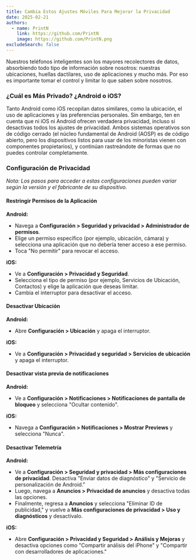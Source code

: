```yaml
---
title: Cambia Estos Ajustes Móviles Para Mejorar la Privacidad
date: 2025-02-21
authors:
  - name: PrintN
    link: https://github.com/PrintN
    image: https://github.com/PrintN.png
excludeSearch: false
---
```

Nuestros teléfonos inteligentes son los mayores recolectores de datos, absorbiendo todo tipo de información sobre nosotros: nuestras ubicaciones, huellas dactilares, uso de aplicaciones y mucho más.  Por eso es importante tomar el control y limitar lo que saben sobre nosotros.

### ¿Cuál es Más Privado? ¿Android o iOS?
Tanto Android como iOS recopilan datos similares, como la ubicación, el uso de aplicaciones y las preferencias personales. Sin embargo, ten en cuenta que ni iOS ni Android ofrecen verdadera privacidad, incluso si desactivas todos los ajustes de privacidad. Ambos sistemas operativos son de código cerrado (el núcleo fundamental de Android (AOSP) es de código abierto, pero los dispositivos listos para usar de los minoristas vienen con componentes propietarios), y continúan rastreándote de formas que no puedes controlar completamente.

### Configuración de Privacidad
*Nota: Los pasos para acceder a estas configuraciones pueden variar según la versión y el fabricante de su dispositivo.*

#### Restringir Permisos de la Aplicación
**Android:** 
- Navega a **Configuración > Seguridad y privacidad > Administrador de permisos**.
- Elige un permiso específico (por ejemplo, ubicación, cámara) y selecciona una aplicación que no debería tener acceso a ese permiso.
- Toca "No permitir" para revocar el acceso.

**iOS:** 
- Ve a **Configuración > Privacidad y Seguridad**.
- Selecciona el tipo de permiso (por ejemplo, Servicios de Ubicación, Contactos) y elige la aplicación que deseas limitar.
- Cambia el interruptor para desactivar el acceso.


#### Desactivar Ubicación
**Android:** 
- Abre **Configuración > Ubicación** y apaga el interruptor.

**iOS:** 
- Ve a **Configuración > Privacidad y seguridad > Servicios de ubicación** y apaga el interruptor.

#### Desactivar vista previa de notificaciones
**Android:** 
- Ve a **Configuración > Notificaciones > Notificaciones de pantalla de bloqueo** y selecciona "Ocultar contenido".

**iOS:** 
- Navega a **Configuración > Notificaciones > Mostrar Previews** y selecciona "Nunca".

#### Desactivar Telemetría
**Android:** 
- Ve a **Configuración > Seguridad y privacidad > Más configuraciones de privacidad**.  Desactiva "Enviar datos de diagnóstico" y "Servicio de personalización de Android."
- Luego, navega a **Anuncios > Privacidad de anuncios** y desactiva todas las opciones.
- Finalmente, regresa a **Anuncios** y selecciona "Eliminar ID de publicidad," y vuelve a **Más configuraciones de privacidad > Uso y diagnósticos** y desactívalo.

**iOS:** 
- Abre **Configuración > Privacidad y Seguridad > Análisis y Mejoras** y desactiva opciones como "Compartir análisis del iPhone" y "Compartir con desarrolladores de aplicaciones."
